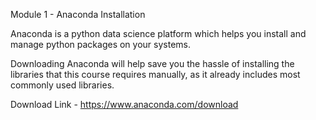 
Module 1 - Anaconda Installation

Anaconda is a python data science platform which helps you install and manage python packages on your systems.

Downloading Anaconda will help save you the hassle of installing the libraries that this course requires manually, as it already includes most commonly used libraries.

Download Link - https://www.anaconda.com/download
